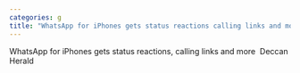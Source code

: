```yaml
---
categories: g
title: "WhatsApp for iPhones gets status reactions calling links and more  Deccan Herald"
---
```

WhatsApp for iPhones gets status reactions, calling links and more&nbsp;&nbsp;Deccan Herald